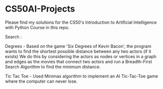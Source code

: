 # CS50AI-Projects

Please find my solutions for the CS50's Introduction to Artificial Intelligence with Python Course in this repo.

Search : 

Degrees - Based on the game 'Six Degrees of Kevin Bacon', the program wants to find the shortest possible distance between any two actors (if it exists)
We do this by considering the actors as nodes or vertices in a graph and edges as the movies that connect two actors and run a Breadth-First Search Algorithm to find the minimum distance.

Tic Tac Toe - Used Minimax algorithm to implement an AI Tic-Tac-Toe game where the computer can never lose.
